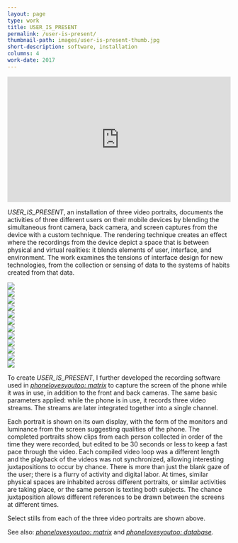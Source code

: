 ```yaml
---
layout: page
type: work
title: USER_IS_PRESENT
permalink: /user-is-present/
thumbnail-path: images/user-is-present-thumb.jpg
short-description: software, installation
columns: 4
work-date: 2017
---
```


<div class="invisible-margin image-grid">
<div class="col-30-block grid-margin-bottom video">
<style>.embed-container { position: relative; padding-bottom: 56.25%; height: 0; overflow: hidden; max-width: 100%; } .embed-container iframe, .embed-container object, .embed-container embed { position: absolute; top: 0; left: 0; width: 100%; height: 100%; }</style><div class='embed-container'><iframe src='https://player.vimeo.com/video/223721116' frameborder='0' webkitAllowFullScreen mozallowfullscreen allowFullScreen></iframe></div>
</div>
</div>

<em>USER_IS_PRESENT</em>, an installation of three video portraits, documents the activities of three different users on their mobile devices by blending the simultaneous front camera, back camera, and screen captures from the device with a custom technique.
The rendering technique creates an effect where the recordings from the device depict a space that is between physical and virtual realities: it blends elements of user, interface, and environment.
The work examines the tensions of interface design for new technologies, from the collection or sensing of data to the systems of habits created from that data.

<div class="invisible-margin image-grid">
<div class="col-10-block grid-margin-bottom grid-margin-right video">
<img src="{{ site.baseurl }}/images/uip-01.jpg">
</div>
<div class="col-10-block grid-margin-bottom grid-margin-right video">
<img src="{{ site.baseurl }}/images/uip-02.jpg">
</div>
<div class="col-10-block grid-margin-bottom video">
<img src="{{ site.baseurl }}/images/uip-03.jpg">
</div>
<div class="col-10-block grid-margin-bottom grid-margin-right video">
<img src="{{ site.baseurl }}/images/uip-04.jpg">
</div>
<div class="col-10-block grid-margin-bottom grid-margin-right video">
<img src="{{ site.baseurl }}/images/uip-05.jpg">
</div>
<div class="col-10-block grid-margin-bottom video">
<img src="{{ site.baseurl }}/images/uip-06.jpg">
</div>
<div class="col-10-block grid-margin-bottom grid-margin-right video">
<img src="{{ site.baseurl }}/images/uip-07.jpg">
</div>
<div class="col-10-block grid-margin-bottom grid-margin-right video">
<img src="{{ site.baseurl }}/images/uip-08.jpg">
</div>
<div class="col-10-block grid-margin-bottom video">
<img src="{{ site.baseurl }}/images/uip-09.jpg">
</div>
<div class="col-10-block grid-margin-bottom grid-margin-right video">
<img src="{{ site.baseurl }}/images/uip-10.jpg">
</div>
<div class="col-10-block grid-margin-bottom grid-margin-right video">
<img src="{{ site.baseurl }}/images/uip-11.jpg">
</div>
<div class="col-10-block grid-margin-bottom video">
<img src="{{ site.baseurl }}/images/uip-12.jpg">
</div>
</div>

To create <em>USER_IS_PRESENT</em>, I further developed the recording software used in <a href="{{ site.baseurl }}{% link _work/003-phonelovesyoutoo-matrix.md %}"><em>phonelovesyoutoo: matrix</em></a> to capture the screen of the phone while it was in use, in addition to the front and back cameras.
The same basic parameters applied: while the phone is in use, it records three video streams.
The streams are later integrated together into a single channel.

Each portrait is shown on its own display, with the form of the monitors and luminance from the screen suggesting qualities of the phone.
The completed portraits show clips from each person collected in order of the time they were recorded, but edited to be 30 seconds or less to keep a fast pace through the video.
Each compiled video loop was a different length and the playback of the videos was not synchronized, allowing interesting juxtapositions to occur by chance.
There is more than just the blank gaze of the user; there is a flurry of activity and digital labor.
At times, similar physical spaces are inhabited across different portraits, or similar activities are taking place, or the same person is texting both subjects.
The chance juxtaposition allows different references to be drawn between the screens at different times.

Select stills from each of the three video portraits are shown above.

See also: <a href="{{ site.baseurl }}{% link _work/003-phonelovesyoutoo-matrix.md %}"><em>phonelovesyoutoo: matrix</em></a> and <a href="{{ site.baseurl }}{% link _work/001-phonelovesyoutoo-database.md %}"><em>phonelovesyoutoo: database</em></a>.